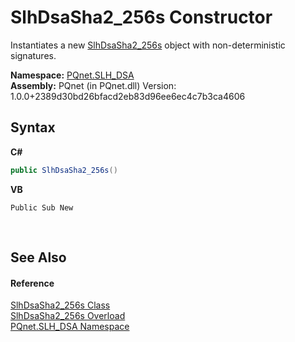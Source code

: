 # SlhDsaSha2_256s Constructor 
 

Instantiates a new <a href="47093a5b-5140-2d95-6274-fe863ef20cd3.md">SlhDsaSha2_256s</a> object with non-deterministic signatures.

**Namespace:**&nbsp;<a href="5a51e981-67fd-0177-2098-034d6071509d.md">PQnet.SLH_DSA</a><br />**Assembly:**&nbsp;PQnet (in PQnet.dll) Version: 1.0.0+2389d30bd26bfacd2eb83d96ee6ec4c7b3ca4606

## Syntax

**C#**<br />
``` C#
public SlhDsaSha2_256s()
```

**VB**<br />
``` VB
Public Sub New
```

<br />

## See Also


#### Reference
<a href="47093a5b-5140-2d95-6274-fe863ef20cd3.md">SlhDsaSha2_256s Class</a><br /><a href="6affac8f-e6a6-6fab-2336-7d1f45c6edec.md">SlhDsaSha2_256s Overload</a><br /><a href="5a51e981-67fd-0177-2098-034d6071509d.md">PQnet.SLH_DSA Namespace</a><br />
